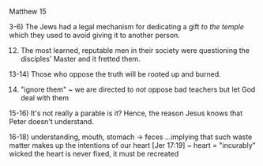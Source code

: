 Matthew 15


3-6) The Jews had a legal mechanism for dedicating a gift _to the temple_ which they used to avoid giving it to another person.


12) The most learned, reputable men in their society were questioning the disciples' Master and it fretted them.

13-14) Those who oppose the truth will be rooted up and burned.

14) "ignore them" ~ we are directed to _not_ oppose bad teachers but let God deal with them

15-16) It's not really a parable is it?  Hence, the reason Jesus knows that Peter doesn't understand.

16-18) understanding, mouth, stomach -> feces
	...implying that such waste matter makes up the intentions of our heart
	[Jer 17:19] ~ heart = "incurably" wicked
	the heart is never fixed, it must be recreated
